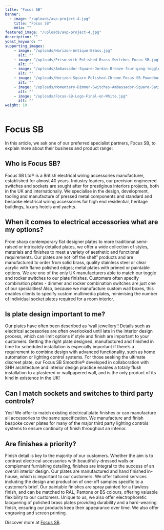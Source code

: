 ```yaml
---
title: "Focus SB"
banner: 
  - image: "/uploads/avp-project-4.jpg"
    title: "Focus SB"
    meta: ""
featured_image: "/uploads/avp-project-4.jpg"
description: ""
yoast_keyword: ""
supporting_images: 
    - image: "/uploads/Horizon-Antique-Brass.jpg"
      alt: ""
    - image: "/uploads/Prism-with-Polished-Brass-Switches-Focus-SB.jpg"
      alt: ""
    - image: "/uploads/Ambassador-Square-Jordan-Bronze-four-gang-toggle-switch-Focus-SB.jpg"
      alt: ""
    - image: "/uploads/Horizon-Square-Polished-Chrome-Focus-SB-Poundbury-Royal-Pavilion.jpg"
      alt: ""
    - image: "/uploads/Momentary-Dimmer-Switches-Ambassador-Square-Satin-Brass.jpg"
      alt: ""
    - image: "/uploads/Focus-SB-Logo-Final-on-White.jpg"
      alt: ""
weight: 10
---
```


# Focus SB

In this article, we ask one of our preferred specialist partners, Focus SB, to explain more about their business and product range:

## Who is Focus SB?

Focus SB Ltd® is a British electrical wiring accessories manufacturer, established for almost 40 years. Industry leaders, our precision engineered switches and sockets are sought after for prestigious interiors projects, both in the UK and internationally. We specialise in the design, development, tooling and manufacture of pressed metal components and standard and bespoke electrical wiring accessories for high end residential, heritage buildings, luxury hotels and yachts. 

## When it comes to electrical accessories what are my options?

From sharp contemporary flat designer plates to more traditional semi-raised or intricately detailed plates, we offer a wide collection of styles, materials and finishes to meet a variety of aesthetic and functional requirements. Our plates are not ‘off the shelf’ products and are manufactured to order from solid brass, quality stainless steel or clear acrylic with flame polished edges; metal plates with primed or paintable options. We are one of the only UK manufacturers able to match our toggle and rocker switches to our plate finishes. Customers often specify combination plates - dimmer and rocker combination switches are just one of our specialities! Also, because we manufacture custom wall boxes, this enables clients to specify custom multimedia plates, minimising the number of individual socket plates required for a room interior.

## Is plate design important to me?

Our plates have often been described as ‘wall jewellery’! Details such as electrical accessories are often overlooked until late in the interior design process, which can limit options if style and finish are important to your customers. Getting the right plate designed, manufactured and finished in time for scheduled installation is especially important if there’s a requirement to combine design with advanced functionality, such as home automation or lighting control systems. For those seeking the ultimate discreet plate, our Focus SB Smoothie® developed in collaboration with SHH architecture and interior design practice enables a totally flush installation to a plastered or wallpapered wall, and is the only product of its kind in existence in the UK!

## Can I match sockets and switches to third party controls?

Yes! We offer to match existing electrical plate finishes or can manufacture all accessories to the same specification. We manufacture and finish bespoke cover plates for many of the major third party lighting controls systems to ensure continuity of finish throughout an interior.

## Are finishes a priority?

Finish detail is key to the majority of our customers. Whether the aim is to contrast electrical accessories with beautifully-dressed walls or complement furnishing detailing, finishes are integral to the success of an overall interior design. Our plates are manufactured and hand finished in-house, which is important to our customers. We offer tailored services including the design and production of one-off samples specific to a customer’s brief. Our paintable finishes are spray painted for a flawless finish, and can be matched to RAL, Pantone or BS colours, offering valuable flexibility to our customers. Unique to us, we also offer electrophoretic lacquering of polished brass plates providing durability and a hard-wearing finish, ensuring our products keep their appearance over time. We also offer engraving and screen printing.

Discover more at <a href="https://www.focus-sb.co.uk/" target="_blank">Focus SB</a>.